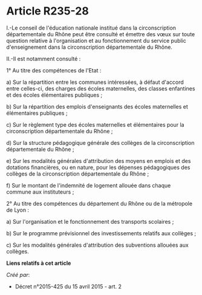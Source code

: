 # Article R235-28

I.-Le conseil de l'éducation nationale institué dans la circonscription départementale du Rhône peut être consulté et émettre
des vœux sur toute question relative à l'organisation et au fonctionnement du service public d'enseignement dans la
circonscription départementale du Rhône. 

II.-Il est notamment consulté : 

1° Au titre des compétences de l'Etat : 

a) Sur la répartition entre les communes intéressées, à défaut d'accord entre celles-ci, des charges des écoles maternelles,
des classes enfantines et des écoles élémentaires publiques ; 

b) Sur la répartition des emplois d'enseignants des écoles maternelles et élémentaires publiques ; 

c) Sur le règlement type des écoles maternelles et élémentaires pour la circonscription départementale du Rhône ; 

d) Sur la structure pédagogique générale des collèges de la circonscription départementale du Rhône ; 

e) Sur les modalités générales d'attribution des moyens en emplois et des dotations financières, ou en nature, pour les
dépenses pédagogiques des collèges de la circonscription départementale du Rhône ; 

f) Sur le montant de l'indemnité de logement allouée dans chaque commune aux instituteurs ; 

2° Au titre des compétences du département du Rhône ou de la métropole de Lyon : 

a) Sur l'organisation et le fonctionnement des transports scolaires ; 

b) Sur le programme prévisionnel des investissements relatifs aux collèges ; 

c) Sur les modalités générales d'attribution des subventions allouées aux collèges.

**Liens relatifs à cet article**

_Créé par_:

  - Décret n°2015-425 du 15 avril 2015 - art. 2
